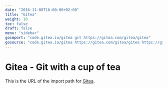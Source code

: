 ```yaml
---
date: "2016-11-08T16:00:00+02:00"
title: "Gitea"
weight: 10
toc: false
draft: false
menu: "sidebar"
goimport: "code.gitea.io/gitea git https://gitea.com/gitea/gitea"
gosource: "code.gitea.io/gitea https://gitea.com/gitea/gitea https://gitea.com/gitea/gitea/tree/master{/dir} https://gitea.com/gitea/gitea/blob/master{/dir}/{file}#L{line}"
---
```


# Gitea - Git with a cup of tea

This is the URL of the import path for [Gitea](https://gitea.com/gitea/gitea).
